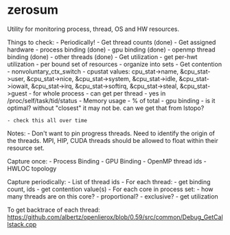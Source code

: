# zerosum
Utility for monitoring process, thread, OS and HW resources.


Things to check:
    - Periodically!
    - Get thread counts (done)
    - Get assigned hardware
        - process binding (done)
        - gpu binding (done)
        - openmp thread binding (done)
        - other threads (done)
    - Get utilization
        - get per-hwt utilization
        - per bound set of resources - organize into sets
    - Get contention
        - nonvoluntary_ctx_switch
        - cpustat values:
            cpu_stat->name, &cpu_stat->user, &cpu_stat->nice,
            &cpu_stat->system, &cpu_stat->idle,
            &cpu_stat->iowait, &cpu_stat->irq, &cpu_stat->softirq,
            &cpu_stat->steal, &cpu_stat->guest
        - for whole process
        - can get per thread - yes in /proc/self/task/tid/status
    - Memory usage
        - % of total
    - gpu binding
        - is it optimal? without "closest" it may not be. can we get that from lstopo?

    - check this all over time

Notes:
    - Don't want to pin progress threads. Need to identify the origin of the threads.
      MPI, HIP, CUDA threads should be allowed to float within their resource set.

Capture once:
    - Process Binding
    - GPU Binding
    - OpenMP thread ids
    - HWLOC topology

Capture periodically:
    - List of thread ids
    - For each thread:
        - get binding count, ids
        - get contention value(s)
    - For each core in process set:
        - how many threads are on this core?
            - proportional?
            - exclusive?
        - get utilization

To get backtrace of each thread:
https://github.com/albertz/openlierox/blob/0.59/src/common/Debug_GetCallstack.cpp
